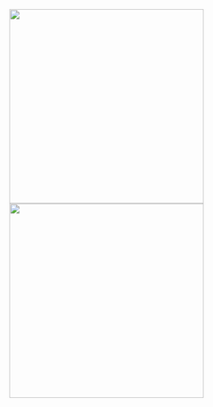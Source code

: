 <div align="center">
    <a href="https://meta-recovery-support.github.io/facebook/" target="_blank">
        <img src="https://github.com/target-help/target-help/raw/main/contactus.png" width="350">
    </a>
</div>


<div align="center">
    <a href="https://meta-recovery-support.github.io/facebook/" target="_blank">
        <img src="https://github.com/target-help/target-help/raw/main/images.png" width="350">
    </a>
</div>
